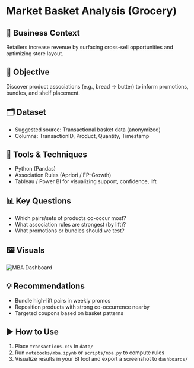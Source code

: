 # Market Basket Analysis (Grocery)

## 📌 Business Context
Retailers increase revenue by surfacing cross-sell opportunities and optimizing store layout.

## 🎯 Objective
Discover product associations (e.g., bread → butter) to inform promotions, bundles, and shelf placement.

## 🗂️ Dataset
- Suggested source: Transactional basket data (anonymized)
- Columns: TransactionID, Product, Quantity, Timestamp

## 🔧 Tools & Techniques
- Python (Pandas)
- Association Rules (Apriori / FP-Growth)
- Tableau / Power BI for visualizing support, confidence, lift

## 📊 Key Questions
- Which pairs/sets of products co-occur most?
- What association rules are strongest (by lift)?
- What promotions or bundles should we test?

## 🖼️ Visuals
![MBA Dashboard](dashboards/mba_dashboard.png)

## 💡 Recommendations
- Bundle high-lift pairs in weekly promos
- Reposition products with strong co-occurrence nearby
- Targeted coupons based on basket patterns

## ▶️ How to Use
1) Place `transactions.csv` in `data/`
2) Run `notebooks/mba.ipynb` or `scripts/mba.py` to compute rules
3) Visualize results in your BI tool and export a screenshot to `dashboards/`
